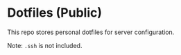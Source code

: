 # Dotfiles (Public)

This repo stores personal dotfiles for server configuration.

Note: `.ssh` is not included. 
